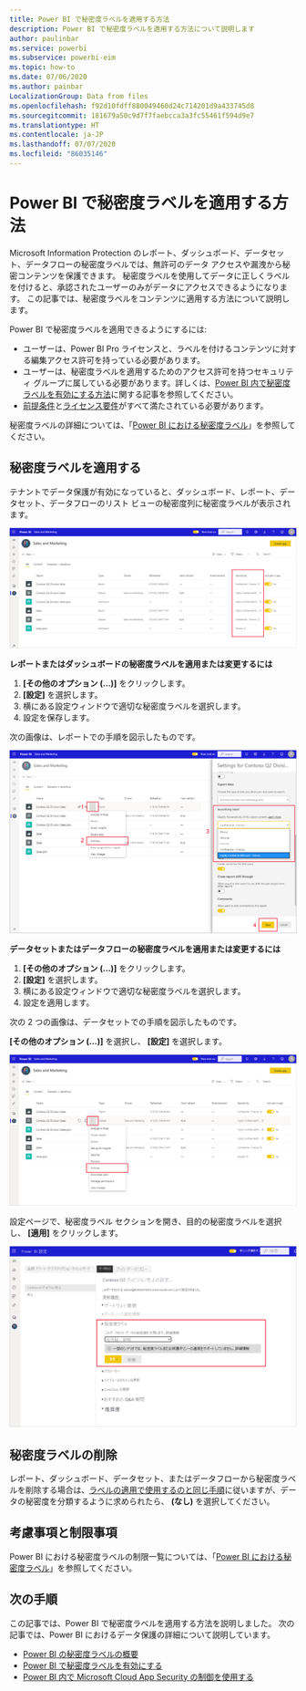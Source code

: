 ```yaml
---
title: Power BI で秘密度ラベルを適用する方法
description: Power BI で秘密度ラベルを適用する方法について説明します
author: paulinbar
ms.service: powerbi
ms.subservice: powerbi-eim
ms.topic: how-to
ms.date: 07/06/2020
ms.author: painbar
LocalizationGroup: Data from files
ms.openlocfilehash: f92d10fdff880049460d24c714201d9a433745d8
ms.sourcegitcommit: 181679a50c9d7f7faebcca3a3fc55461f594d9e7
ms.translationtype: HT
ms.contentlocale: ja-JP
ms.lasthandoff: 07/07/2020
ms.locfileid: "86035146"
---
```

# <a name="how-to-apply-sensitivity-labels-in-power-bi"></a>Power BI で秘密度ラベルを適用する方法

Microsoft Information Protection のレポート、ダッシュボード、データセット、データフローの秘密度ラベルでは、無許可のデータ アクセスや漏洩から秘密コンテンツを保護できます。 秘密度ラベルを使用してデータに正しくラベルを付けると、承認されたユーザーのみがデータにアクセスできるようになります。 この記事では、秘密度ラベルをコンテンツに適用する方法について説明します。

Power BI で秘密度ラベルを適用できるようにするには:
* ユーザーは、Power BI Pro ライセンスと、ラベルを付けるコンテンツに対する編集アクセス許可を持っている必要があります。
* ユーザーは、秘密度ラベルを適用するためのアクセス許可を持つセキュリティ グループに属している必要があります。詳しくは、[Power BI 内で秘密度ラベルを有効にする方法](./service-security-enable-data-sensitivity-labels.md#enable-sensitivity-labels)に関する記事を参照してください。
* [前提条件](./service-security-sensitivity-label-overview.md#requirements-for-using-sensitivity-labels-in-power-bi)と[ライセンス要件](./service-security-data-protection-overview.md#licensing)がすべて満たされている必要があります。

秘密度ラベルの詳細については、「[Power BI における秘密度ラベル](service-security-sensitivity-label-overview.md)」を参照してください。

## <a name="applying-sensitivity-labels"></a>秘密度ラベルを適用する

テナントでデータ保護が有効になっていると、ダッシュボード、レポート、データセット、データフローのリスト ビューの秘密度列に秘密度ラベルが表示されます。

![秘密度ラベルを有効にする](media/service-security-apply-data-sensitivity-labels/apply-data-sensitivity-labels-01.png)

**レポートまたはダッシュボードの秘密度ラベルを適用または変更するには**
1. **[その他のオプション (…)]** をクリックします。
1. **[設定]** を選択します。
1. 横にある設定ウィンドウで適切な秘密度ラベルを選択します。
1. 設定を保存します。

次の画像は、レポートでの手順を図示したものです。

![秘密度ラベルを設定する](media/service-security-apply-data-sensitivity-labels/apply-data-sensitivity-labels-02.png)

**データセットまたはデータフローの秘密度ラベルを適用または変更するには**

1. **[その他のオプション (…)]** をクリックします。
1. **[設定]** を選択します。
1. 横にある設定ウィンドウで適切な秘密度ラベルを選択します。
1. 設定を適用します。

次の 2 つの画像は、データセットでの手順を図示したものです。

**[その他のオプション (…)]** を選択し、 **[設定]** を選択します。

![データセットの設定を開く](media/service-security-apply-data-sensitivity-labels/apply-data-sensitivity-labels-05.png)

設定ページで、秘密度ラベル セクションを開き、目的の秘密度ラベルを選択し、 **[適用]** をクリックします。

![秘密度ラベルを選択する](media/service-security-apply-data-sensitivity-labels/apply-data-sensitivity-labels-06.png)

## <a name="removing-sensitivity-labels"></a>秘密度ラベルの削除
レポート、ダッシュボード、データセット、またはデータフローから秘密度ラベルを削除する場合は、[ラベルの適用で使用するのと同じ手順](#applying-sensitivity-labels)に従いますが、データの秘密度を分類するように求められたら、 **(なし)** を選択してください。 

## <a name="considerations-and-limitations"></a>考慮事項と制限事項

Power BI における秘密度ラベルの制限一覧については、「[Power BI における秘密度ラベル](service-security-sensitivity-label-overview.md#limitations)」を参照してください。

## <a name="next-steps"></a>次の手順

この記事では、Power BI で秘密度ラベルを適用する方法を説明しました。 次の記事では、Power BI におけるデータ保護の詳細について説明しています。 

* [Power BI の秘密度ラベルの概要](./service-security-sensitivity-label-overview.md)
* [Power BI で秘密度ラベルを有効にする](./service-security-enable-data-sensitivity-labels.md)
* [Power BI 内で Microsoft Cloud App Security の制御を使用する](./service-security-using-microsoft-cloud-app-security-controls.md)